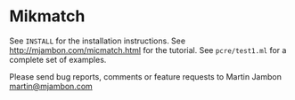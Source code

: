Mikmatch
========

See `INSTALL` for the installation instructions.
See http://mjambon.com/micmatch.html for the tutorial.
See `pcre/test1.ml` for a complete set of examples.

Please send bug reports, comments or feature requests to 
Martin Jambon <martin@mjambon.com>
